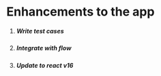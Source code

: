 # **Enhancements to the app**

1. ##### Write test cases
2. ##### Integrate with flow
3. ##### Update to react v16



